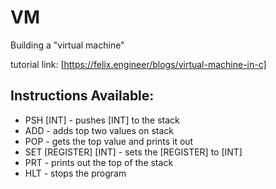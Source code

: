 # VM
Building a "virtual machine"

tutorial link: [https://felix.engineer/blogs/virtual-machine-in-c]

## Instructions Available:
  * PSH [INT] - pushes [INT] to the stack
  * ADD - adds top two values on stack
  * POP - gets the top value and prints it out
  * SET [REGISTER] [INT] - sets the [REGISTER] to [INT]
  * PRT - prints out the top of the stack
  * HLT - stops the program
